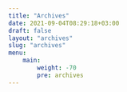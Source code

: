 ```yaml
---
title: "Archives"
date: 2021-09-04T08:29:18+03:00
draft: false
layout: "archives"
slug: "archives"
menu:
    main:
        weight: -70
        pre: archives
---
```

